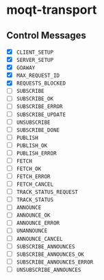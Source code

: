 # moqt-transport

## Control Messages

- [x] `CLIENT_SETUP`
- [x] `SERVER_SETUP`
- [x] `GOAWAY`
- [x] `MAX_REQUEST_ID`
- [x] `REQUESTS_BLOCKED`
- [ ] `SUBSCRIBE`
- [ ] `SUBSCRIBE_OK`
- [ ] `SUBSCRIBE_ERROR`
- [ ] `SUBSCRIBE_UPDATE`
- [ ] `UNSUBSCRIBE`
- [ ] `SUBSCRIBE_DONE`
- [ ] `PUBLISH`
- [ ] `PUBLISH_OK`
- [ ] `PUBLISH_ERROR`
- [ ] `FETCH`
- [ ] `FETCH_OK`
- [ ] `FETCH_ERROR`
- [ ] `FETCH_CANCEL`
- [ ] `TRACK_STATUS_REQUEST`
- [ ] `TRACK_STATUS`
- [ ] `ANNOUNCE`
- [ ] `ANNOUNCE_OK`
- [ ] `ANNOUNCE_ERROR`
- [ ] `UNANNOUNCE`
- [ ] `ANNOUNCE_CANCEL`
- [ ] `SUBSCRIBE_ANNOUNCES`
- [ ] `SUBSCRIBE_ANNOUNCES_OK`
- [ ] `SUBSCRIBE_ANNOUNCES_ERROR`
- [ ] `UNSUBSCRIBE_ANNOUNCES`
